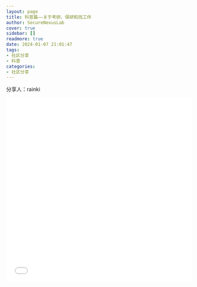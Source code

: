 ```yaml
---
layout: page
title: 科普篇——关于考研、保研和找工作
author: SecureNexusLab
cover: true
sidebar: []
readmore: true
date: 2024-01-07 21:01:47
tags: 
- 社区分享
- 科普
categories:
- 社区分享
---
```


分享人：rainki

<iframe src="//player.bilibili.com/player.html?aid=410977895&bvid=BV1BG411B7h9&cid=1397957041&p=1&autoplay=0" allowfullscreen="allowfullscreen" width="100%" height="500" scrolling="no" frameborder="0" sandbox="allow-top-navigation allow-same-origin allow-forms allow-scripts"></iframe>